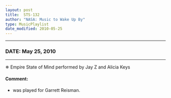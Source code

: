 ```yaml
---
layout: post
title:  STS-132
author: "NASA: Music to Wake Up By"
type: MusicPlaylist
date_modified: 2010-05-25
---
```


----
### DATE: May 25, 2010
----
✵ Empire State of Mind performed by Jay Z and Alicia Keys

#### Comment:
* was played for Garrett Reisman.
